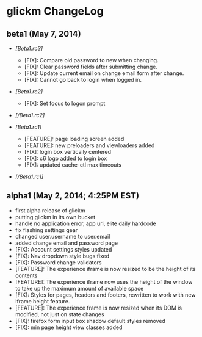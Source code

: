 # glickm ChangeLog

## beta1 (May 7, 2014)
* *[Beta1.rc3]*
  * [FIX]: Compare old password to new when changing.
  * [FIX]: Clear password fields after submitting change.
  * [FIX]: Update current email on change email form after change.
  * [FIX]: Cannot go back to login when logged in.
* *[Beta1.rc2]*
  * [FIX]: Set focus to logon prompt
* *[/Beta1.rc2]*
* *[Beta1.rc1]*
  * [FEATURE]: page loading screen added
  * [FEATURE]: new preloaders and viewloaders added
  * [FIX]: login box vertically centered
  * [FIX]: c6 logo added to login box
  * [FIX]: updated cache-ctl max timeouts

* *[/Beta1.rc1]*


## alpha1 (May 2, 2014; 4:25PM EST)

* first alpha release of glickm
* putting glickm in its own bucket
* handle no application error, app uri, elite daily hardcode
* fix flashing settings gear
* changed user.username to user.email
* added change email and password page
* [FIX]: Account settings styles updated
* [FIX]: Nav dropdown style bugs fixed
* [FIX]: Password change validators
* [FEATURE]: The experience iframe is now resized to be the height of its contents
* [FEATURE]: The experience iframe now uses the height of the window to
  take up the maximum amount of available space
* [FIX]: Styles for pages, headers and footers, rewritten to work with new iframe height feature.
* [FEATURE]: The experience frame is now resized when its DOM is
  modified, not just on state changes
* [FIX]: firefox form input box shadow default styles removed
* [FIX]: min page height view classes added